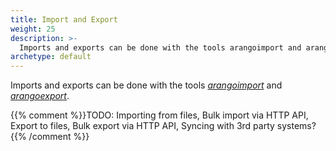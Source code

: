 ```yaml
---
title: Import and Export
weight: 25
description: >-
  Imports and exports can be done with the tools arangoimport and arangoexport
archetype: default
---
```

Imports and exports can be done with the tools
[_arangoimport_](../../components/tools/arangoimport/_index.md) and
[_arangoexport_](../../components/tools/arangoexport/_index.md).

{{% comment %}}TODO: Importing from files, Bulk import via HTTP API, Export to files, Bulk export via HTTP API, Syncing with 3rd party systems?{{% /comment %}}
